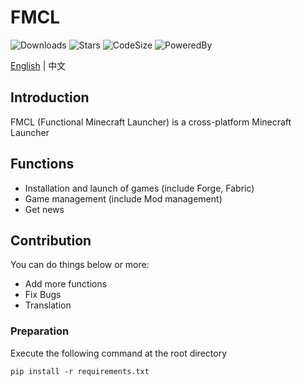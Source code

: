 # FMCL

![Downloads](https://img.shields.io/github/downloads/1604042736/FMCL/total)
![Stars](https://img.shields.io/github/stars/1604042736/FMCL)
![CodeSize](https://img.shields.io/github/languages/code-size/1604042736/FMCL)
![PoweredBy](https://img.shields.io/badge/Powered%20By-YongjianWang-green.svg)

[English](README_en.md) | 中文

## Introduction

FMCL (Functional Minecraft Launcher) is a cross-platform Minecraft Launcher

## Functions

- Installation and launch of games (include Forge, Fabric)
- Game management (include Mod management)
- Get news

## Contribution

You can do things below or more:

- Add more functions
- Fix Bugs
- Translation

### Preparation

Execute the following command at the root directory

```shell
pip install -r requirements.txt
```
